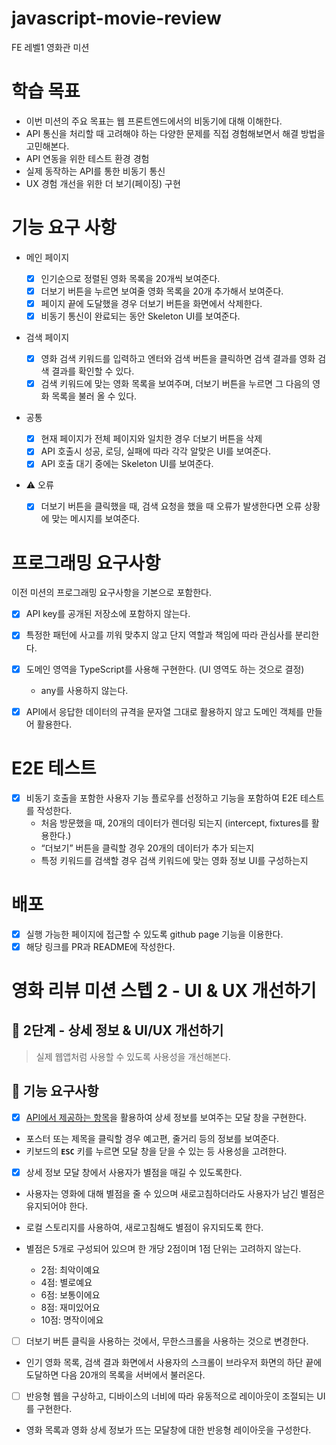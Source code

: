 # javascript-movie-review

FE 레벨1 영화관 미션

# 학습 목표

- 이번 미션의 주요 목표는 웹 프론트엔드에서의 비동기에 대해 이해한다.
- API 통신을 처리할 때 고려해야 하는 다양한 문제를 직접 경험해보면서 해결 방법을 고민해본다.
- API 연동을 위한 테스트 환경 경험
- 실제 동작하는 API를 통한 비동기 통신
- UX 경험 개선을 위한 더 보기(페이징) 구현

# 기능 요구 사항

- 메인 페이지

  - [x] 인기순으로 정렬된 영화 목록을 20개씩 보여준다.
  - [x] 더보기 버튼을 누르면 보여줄 영화 목록을 20개 추가해서 보여준다.
  - [x] 페이지 끝에 도달했을 경우 더보기 버튼을 화면에서 삭제한다.
  - [x] 비동기 통신이 완료되는 동안 Skeleton UI를 보여준다.

- 검색 페이지

  - [x] 영화 검색 키워드를 입력하고 엔터와 검색 버튼을 클릭하면 검색 결과를 영화 검색 결과를 확인할 수 있다.
  - [x] 검색 키워드에 맞는 영화 목록을 보여주며, 더보기 버튼을 누르면 그 다음의 영화 목록을 불러 올 수 있다.

- 공통

  - [x] 현재 페이지가 전체 페이지와 일치한 경우 더보기 버튼을 삭제
  - [x] API 호출시 성공, 로딩, 실패에 따라 각각 알맞은 UI를 보여준다.
  - [x] API 호출 대기 중에는 Skeleton UI를 보여준다.

- ⚠️ 오류

  - [x] 더보기 버튼을 클릭했을 때, 검색 요청을 했을 때 오류가 발생한다면 오류 상황에 맞는 메시지를 보여준다.

# 프로그래밍 요구사항

이전 미션의 프로그래밍 요구사항을 기본으로 포함한다.

- [x] API key를 공개된 저장소에 포함하지 않는다.
- [x] 특정한 패턴에 사고를 끼워 맞추지 않고 단지 역할과 책임에 따라 관심사를 분리한다.
- [x] 도메인 영역을 TypeScript를 사용해 구현한다. (UI 영역도 하는 것으로 결정)

  - any를 사용하지 않는다.

- [x] API에서 응답한 데이터의 규격을 문자열 그대로 활용하지 않고 도메인 객체를 만들어 활용한다.

# E2E 테스트

- [x] 비동기 호출을 포함한 사용자 기능 플로우를 선정하고 기능을 포함하여 E2E 테스트를 작성한다.
  - 처음 방문했을 때, 20개의 데이터가 렌더링 되는지 (intercept, fixtures를 활용한다.)
  - “더보기” 버튼을 클릭할 경우 20개의 데이터가 추가 되는지
  - 특정 키워드를 검색할 경우 검색 키워드에 맞는 영화 정보 UI를 구성하는지

# 배포

- [x] 실행 가능한 페이지에 접근할 수 있도록 github page 기능을 이용한다.
- [x] 해당 링크를 PR과 README에 작성한다.

# 영화 리뷰 미션 스텝 2 - UI & UX 개선하기

## 🚀 2단계 - 상세 정보 & UI/UX 개선하기

> 실제 웹앱처럼 사용할 수 있도록 사용성을 개선해본다.

## 🎯 기능 요구사항

- [x] [API에서 제공하는 항목](https://developers.themoviedb.org/3/movies/get-movie-details)을 활용하여 상세 정보를 보여주는 모달 창을 구현한다.

- 포스터 또는 제목을 클릭할 경우 예고편, 줄거리 등의 정보를 보여준다.
- 키보드의 **`ESC`** 키를 누르면 모달 창을 닫을 수 있는 등 사용성을 고려한다.

- [x] 상세 정보 모달 창에서 사용자가 별점을 매길 수 있도록한다.
- 사용자는 영화에 대해 별점을 줄 수 있으며 새로고침하더라도 사용자가 남긴 별점은 유지되어야 한다.
- 로컬 스토리지를 사용하여, 새로고침해도 별점이 유지되도록 한다.
- 별점은 5개로 구성되어 있으며 한 개당 2점이며 1점 단위는 고려하지 않는다.

  - 2점: 최악이예요
  - 4점: 별로예요
  - 6점: 보통이에요
  - 8점: 재미있어요
  - 10점: 명작이에요

- [ ] 더보기 버튼 클릭을 사용하는 것에서, 무한스크롤을 사용하는 것으로 변경한다.
- 인기 영화 목록, 검색 결과 화면에서 사용자의 스크롤이 브라우저 화면의 하단 끝에 도달하면 다음 20개의 목록을 서버에서 불러온다.
- [ ] 반응형 웹을 구상하고, 디바이스의 너비에 따라 유동적으로 레이아웃이 조절되는 UI를 구현한다.
- 영화 목록과 영화 상세 정보가 뜨는 모달창에 대한 반응형 레이아웃을 구성한다.
